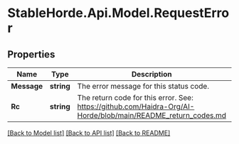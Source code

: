 # StableHorde.Api.Model.RequestError

## Properties

Name | Type | Description | Notes
------------ | ------------- | ------------- | -------------
**Message** | **string** | The error message for this status code. | [optional] 
**Rc** | **string** | The return code for this error. See: https://github.com/Haidra-Org/AI-Horde/blob/main/README_return_codes.md | 

[[Back to Model list]](../README.md#documentation-for-models) [[Back to API list]](../README.md#documentation-for-api-endpoints) [[Back to README]](../README.md)

